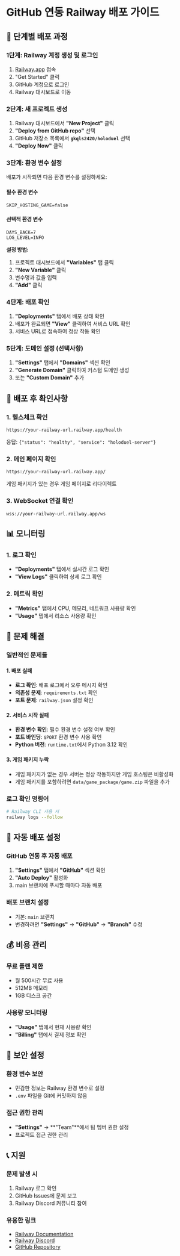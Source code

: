 # GitHub 연동 Railway 배포 가이드

## 🚀 단계별 배포 과정

### 1단계: Railway 계정 생성 및 로그인

1. [Railway.app](https://railway.app) 접속
2. "Get Started" 클릭
3. GitHub 계정으로 로그인
4. Railway 대시보드로 이동

### 2단계: 새 프로젝트 생성

1. Railway 대시보드에서 **"New Project"** 클릭
2. **"Deploy from GitHub repo"** 선택
3. GitHub 저장소 목록에서 **`gkqls2420/holoduel`** 선택
4. **"Deploy Now"** 클릭

### 3단계: 환경 변수 설정

배포가 시작되면 다음 환경 변수를 설정하세요:

#### 필수 환경 변수
```
SKIP_HOSTING_GAME=false
```

#### 선택적 환경 변수
```
DAYS_BACK=7
LOG_LEVEL=INFO
```

**설정 방법:**
1. 프로젝트 대시보드에서 **"Variables"** 탭 클릭
2. **"New Variable"** 클릭
3. 변수명과 값을 입력
4. **"Add"** 클릭

### 4단계: 배포 확인

1. **"Deployments"** 탭에서 배포 상태 확인
2. 배포가 완료되면 **"View"** 클릭하여 서비스 URL 확인
3. 서비스 URL로 접속하여 정상 작동 확인

### 5단계: 도메인 설정 (선택사항)

1. **"Settings"** 탭에서 **"Domains"** 섹션 확인
2. **"Generate Domain"** 클릭하여 커스텀 도메인 생성
3. 또는 **"Custom Domain"** 추가

## 🔧 배포 후 확인사항

### 1. 헬스체크 확인
```
https://your-railway-url.railway.app/health
```
응답: `{"status": "healthy", "service": "holoduel-server"}`

### 2. 메인 페이지 확인
```
https://your-railway-url.railway.app/
```
게임 패키지가 있는 경우 게임 페이지로 리다이렉트

### 3. WebSocket 연결 확인
```
wss://your-railway-url.railway.app/ws
```

## 📊 모니터링

### 1. 로그 확인
- **"Deployments"** 탭에서 실시간 로그 확인
- **"View Logs"** 클릭하여 상세 로그 확인

### 2. 메트릭 확인
- **"Metrics"** 탭에서 CPU, 메모리, 네트워크 사용량 확인
- **"Usage"** 탭에서 리소스 사용량 확인

## 🚨 문제 해결

### 일반적인 문제들

#### 1. 배포 실패
- **로그 확인**: 배포 로그에서 오류 메시지 확인
- **의존성 문제**: `requirements.txt` 확인
- **포트 문제**: `railway.json` 설정 확인

#### 2. 서비스 시작 실패
- **환경 변수 확인**: 필수 환경 변수 설정 여부 확인
- **포트 바인딩**: `$PORT` 환경 변수 사용 확인
- **Python 버전**: `runtime.txt`에서 Python 3.12 확인

#### 3. 게임 패키지 누락
- 게임 패키지가 없는 경우 서버는 정상 작동하지만 게임 호스팅은 비활성화
- 게임 패키지를 포함하려면 `data/game_package/game.zip` 파일을 추가

### 로그 확인 명령어
```bash
# Railway CLI 사용 시
railway logs --follow
```

## 🔄 자동 배포 설정

### GitHub 연동 후 자동 배포
1. **"Settings"** 탭에서 **"GitHub"** 섹션 확인
2. **"Auto Deploy"** 활성화
3. main 브랜치에 푸시할 때마다 자동 배포

### 배포 브랜치 설정
- 기본: `main` 브랜치
- 변경하려면 **"Settings"** → **"GitHub"** → **"Branch"** 수정

## 💰 비용 관리

### 무료 플랜 제한
- 월 500시간 무료 사용
- 512MB 메모리
- 1GB 디스크 공간

### 사용량 모니터링
- **"Usage"** 탭에서 현재 사용량 확인
- **"Billing"** 탭에서 결제 정보 확인

## 🔐 보안 설정

### 환경 변수 보안
- 민감한 정보는 Railway 환경 변수로 설정
- `.env` 파일을 Git에 커밋하지 않음

### 접근 권한 관리
- **"Settings"** → **"Team"**에서 팀 멤버 권한 설정
- 프로젝트 접근 권한 관리

## 📞 지원

### 문제 발생 시
1. Railway 로그 확인
2. GitHub Issues에 문제 보고
3. Railway Discord 커뮤니티 참여

### 유용한 링크
- [Railway Documentation](https://docs.railway.app/)
- [Railway Discord](https://discord.gg/railway)
- [GitHub Repository](https://github.com/gkqls2420/projectGM_server.git) 